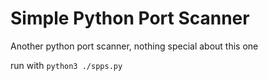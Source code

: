 # Simple Python Port Scanner

Another python port scanner, nothing special about this one

run with
`python3 ./spps.py`
